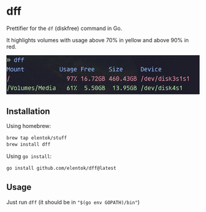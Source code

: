 # dff

Prettifier for the `df` (diskfree) command in Go.

It highlights volumes with usage above 70% in yellow and above 90% in red.

![screenshot.png](screenshot.png)

## Installation

Using homebrew:

```bash
brew tap elentok/stuff
brew install dff
```

Using `go install`:

```bash
go install github.com/elentok/dff@latest
```

## Usage

Just run `dff` (it should be in `"$(go env GOPATH)/bin"`)
